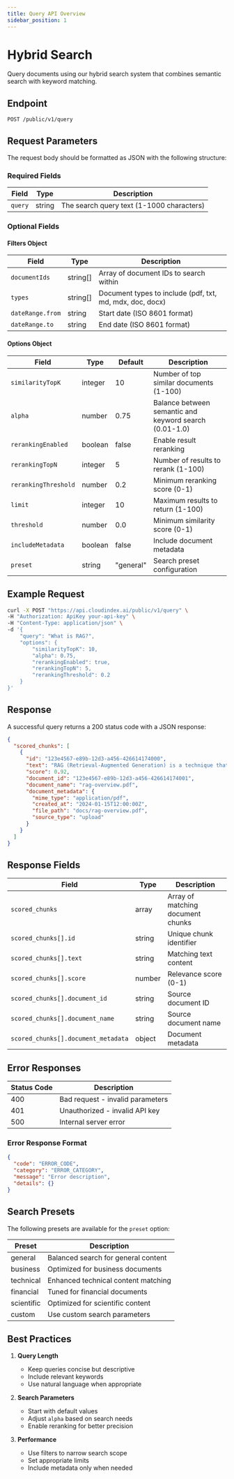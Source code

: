 ```yaml
---
title: Query API Overview
sidebar_position: 1
---
```


# Hybrid Search

Query documents using our hybrid search system that combines semantic search with keyword matching.

## Endpoint

```http
POST /public/v1/query
```

## Request Parameters

The request body should be formatted as JSON with the following structure:

### Required Fields

| Field | Type | Description |
|-------|------|-------------|
| `query` | string | The search query text (1-1000 characters) |

### Optional Fields

#### Filters Object
| Field | Type | Description |
|-------|------|-------------|
| `documentIds` | string[] | Array of document IDs to search within |
| `types` | string[] | Document types to include (pdf, txt, md, mdx, doc, docx) |
| `dateRange.from` | string | Start date (ISO 8601 format) |
| `dateRange.to` | string | End date (ISO 8601 format) |

#### Options Object
| Field | Type | Default | Description |
|-------|------|---------|-------------|
| `similarityTopK` | integer | 10 | Number of top similar documents (1-100) |
| `alpha` | number | 0.75 | Balance between semantic and keyword search (0.01-1.0) |
| `rerankingEnabled` | boolean | false | Enable result reranking |
| `rerankingTopN` | integer | 5 | Number of results to rerank (1-100) |
| `rerankingThreshold` | number | 0.2 | Minimum reranking score (0-1) |
| `limit` | integer | 10 | Maximum results to return (1-100) |
| `threshold` | number | 0.0 | Minimum similarity score (0-1) |
| `includeMetadata` | boolean | false | Include document metadata |
| `preset` | string | "general" | Search preset configuration |

## Example Request

```bash
curl -X POST "https://api.cloudindex.ai/public/v1/query" \
-H "Authorization: ApiKey your-api-key" \
-H "Content-Type: application/json" \
-d '{
    "query": "What is RAG?",
    "options": {
        "similarityTopK": 10,
        "alpha": 0.75,
        "rerankingEnabled": true,
        "rerankingTopN": 5,
        "rerankingThreshold": 0.2
    }
}'
```

## Response

A successful query returns a 200 status code with a JSON response:

```json
{
  "scored_chunks": [
    {
      "id": "123e4567-e89b-12d3-a456-426614174000",
      "text": "RAG (Retrieval-Augmented Generation) is a technique that...",
      "score": 0.92,
      "document_id": "123e4567-e89b-12d3-a456-426614174001",
      "document_name": "rag-overview.pdf",
      "document_metadata": {
        "mime_type": "application/pdf",
        "created_at": "2024-01-15T12:00:00Z",
        "file_path": "docs/rag-overview.pdf",
        "source_type": "upload"
      }
    }
  ]
}
```

## Response Fields

| Field | Type | Description |
|-------|------|-------------|
| `scored_chunks` | array | Array of matching document chunks |
| `scored_chunks[].id` | string | Unique chunk identifier |
| `scored_chunks[].text` | string | Matching text content |
| `scored_chunks[].score` | number | Relevance score (0-1) |
| `scored_chunks[].document_id` | string | Source document ID |
| `scored_chunks[].document_name` | string | Source document name |
| `scored_chunks[].document_metadata` | object | Document metadata |

## Error Responses

| Status Code | Description |
|-------------|-------------|
| 400 | Bad request - invalid parameters |
| 401 | Unauthorized - invalid API key |
| 500 | Internal server error |

### Error Response Format

```json
{
  "code": "ERROR_CODE",
  "category": "ERROR_CATEGORY",
  "message": "Error description",
  "details": {}
}
```

## Search Presets

The following presets are available for the `preset` option:

| Preset | Description |
|--------|-------------|
| general | Balanced search for general content |
| business | Optimized for business documents |
| technical | Enhanced technical content matching |
| financial | Tuned for financial documents |
| scientific | Optimized for scientific content |
| custom | Use custom search parameters |

## Best Practices

1. **Query Length**
   - Keep queries concise but descriptive
   - Include relevant keywords
   - Use natural language when appropriate

2. **Search Parameters**
   - Start with default values
   - Adjust `alpha` based on search needs
   - Enable reranking for better precision

3. **Performance**
   - Use filters to narrow search scope
   - Set appropriate limits
   - Include metadata only when needed